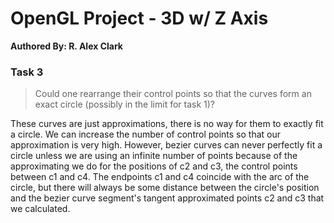 # OpenGL Project - 3D w/ Z Axis
__Authored By: R. Alex Clark__

### Task 3
>Could one rearrange their control points so that the curves form an exact circle (possibly in the limit for task 1)?

These curves are just approximations, there is no way for them to exactly fit a circle. We can increase the number of control points so that our approximation is very high. However, bezier curves can never perfectly fit a circle unless we are using an infinite number of points because of the approximating we do for the positions of c2 and c3, the control points between c1 and c4. The endpoints c1 and c4 coincide with the arc of the circle, but there will always be some distance between the circle's position and the bezier curve segment's tangent approximated points c2 and c3 that we calculated.
